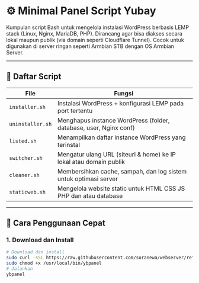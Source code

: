 # ⚙️ Minimal Panel Script Yubay

Kumpulan script Bash untuk mengelola instalasi WordPress berbasis LEMP stack (Linux, Nginx, MariaDB, PHP). Dirancang agar bisa diakses secara lokal maupun publik (via domain seperti Cloudflare Tunnel). Cocok untuk digunakan di server ringan seperti Armbian STB dengan OS Armbian Server.

---

## 📁 Daftar Script

| File               | Fungsi                                                                 |
|--------------------|------------------------------------------------------------------------|
| `installer.sh`   | Instalasi WordPress + konfigurasi LEMP pada port tertentu              |
| `uninstaller.sh` | Menghapus instance WordPress (folder, database, user, Nginx conf)      |
| `listed.sh`      | Menampilkan daftar instance WordPress yang terinstal                   |
| `switcher.sh`    | Mengatur ulang URL (siteurl & home) ke IP lokal atau domain publik     |
| `cleaner.sh`     | Membersihkan cache, sampah, dan log sistem untuk optimasi server       |
| `staticweb.sh`   | Mengelola website static untuk HTML CSS JS PHP dan atau database       |

---

## 🚀 Cara Penggunaan Cepat

### 1. Download dan Install
```bash
# Download dan install
sudo curl -sSL https://raw.githubusercontent.com/soranewa/webserver/refs/heads/main/menu.sh -o /usr/local/bin/ybpanel
sudo chmod +x /usr/local/bin/ybpanel
# Jalankan
ybpanel
